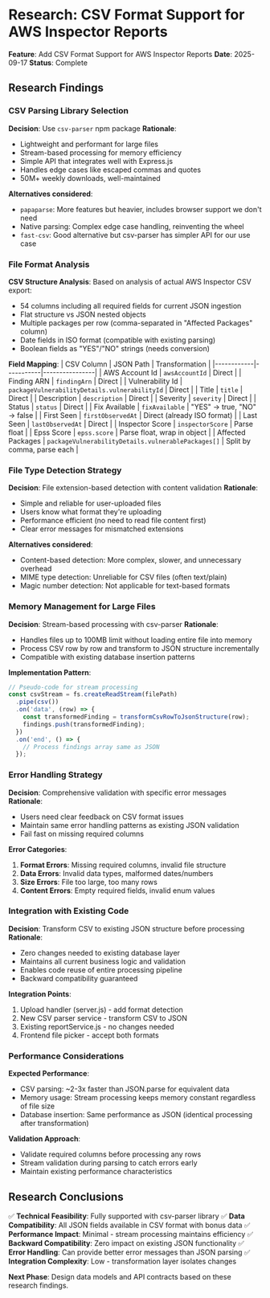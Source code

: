 # Research: CSV Format Support for AWS Inspector Reports

**Feature**: Add CSV Format Support for AWS Inspector Reports
**Date**: 2025-09-17
**Status**: Complete

## Research Findings

### CSV Parsing Library Selection

**Decision**: Use `csv-parser` npm package
**Rationale**:
- Lightweight and performant for large files
- Stream-based processing for memory efficiency
- Simple API that integrates well with Express.js
- Handles edge cases like escaped commas and quotes
- 50M+ weekly downloads, well-maintained

**Alternatives considered**:
- `papaparse`: More features but heavier, includes browser support we don't need
- Native parsing: Complex edge case handling, reinventing the wheel
- `fast-csv`: Good alternative but csv-parser has simpler API for our use case

### File Format Analysis

**CSV Structure Analysis**:
Based on analysis of actual AWS Inspector CSV export:
- 54 columns including all required fields for current JSON ingestion
- Flat structure vs JSON nested objects
- Multiple packages per row (comma-separated in "Affected Packages" column)
- Date fields in ISO format (compatible with existing parsing)
- Boolean fields as "YES"/"NO" strings (needs conversion)

**Field Mapping**:
| CSV Column | JSON Path | Transformation |
|------------|-----------|----------------|
| AWS Account Id | `awsAccountId` | Direct |
| Finding ARN | `findingArn` | Direct |
| Vulnerability Id | `packageVulnerabilityDetails.vulnerabilityId` | Direct |
| Title | `title` | Direct |
| Description | `description` | Direct |
| Severity | `severity` | Direct |
| Status | `status` | Direct |
| Fix Available | `fixAvailable` | "YES" → true, "NO" → false |
| First Seen | `firstObservedAt` | Direct (already ISO format) |
| Last Seen | `lastObservedAt` | Direct |
| Inspector Score | `inspectorScore` | Parse float |
| Epss Score | `epss.score` | Parse float, wrap in object |
| Affected Packages | `packageVulnerabilityDetails.vulnerablePackages[]` | Split by comma, parse each |

### File Type Detection Strategy

**Decision**: File extension-based detection with content validation
**Rationale**:
- Simple and reliable for user-uploaded files
- Users know what format they're uploading
- Performance efficient (no need to read file content first)
- Clear error messages for mismatched extensions

**Alternatives considered**:
- Content-based detection: More complex, slower, and unnecessary overhead
- MIME type detection: Unreliable for CSV files (often text/plain)
- Magic number detection: Not applicable for text-based formats

### Memory Management for Large Files

**Decision**: Stream-based processing with csv-parser
**Rationale**:
- Handles files up to 100MB limit without loading entire file into memory
- Process CSV row by row and transform to JSON structure incrementally
- Compatible with existing database insertion patterns

**Implementation Pattern**:
```javascript
// Pseudo-code for stream processing
const csvStream = fs.createReadStream(filePath)
  .pipe(csv())
  .on('data', (row) => {
    const transformedFinding = transformCsvRowToJsonStructure(row);
    findings.push(transformedFinding);
  })
  .on('end', () => {
    // Process findings array same as JSON
  });
```

### Error Handling Strategy

**Decision**: Comprehensive validation with specific error messages
**Rationale**:
- Users need clear feedback on CSV format issues
- Maintain same error handling patterns as existing JSON validation
- Fail fast on missing required columns

**Error Categories**:
1. **Format Errors**: Missing required columns, invalid file structure
2. **Data Errors**: Invalid data types, malformed dates/numbers
3. **Size Errors**: File too large, too many rows
4. **Content Errors**: Empty required fields, invalid enum values

### Integration with Existing Code

**Decision**: Transform CSV to existing JSON structure before processing
**Rationale**:
- Zero changes needed to existing database layer
- Maintains all current business logic and validation
- Enables code reuse of entire processing pipeline
- Backward compatibility guaranteed

**Integration Points**:
1. Upload handler (server.js) - add format detection
2. New CSV parser service - transform CSV to JSON
3. Existing reportService.js - no changes needed
4. Frontend file picker - accept both formats

### Performance Considerations

**Expected Performance**:
- CSV parsing: ~2-3x faster than JSON.parse for equivalent data
- Memory usage: Stream processing keeps memory constant regardless of file size
- Database insertion: Same performance as JSON (identical processing after transformation)

**Validation Approach**:
- Validate required columns before processing any rows
- Stream validation during parsing to catch errors early
- Maintain existing performance characteristics

## Research Conclusions

✅ **Technical Feasibility**: Fully supported with csv-parser library
✅ **Data Compatibility**: All JSON fields available in CSV format with bonus data
✅ **Performance Impact**: Minimal - stream processing maintains efficiency
✅ **Backward Compatibility**: Zero impact on existing JSON functionality
✅ **Error Handling**: Can provide better error messages than JSON parsing
✅ **Integration Complexity**: Low - transformation layer isolates changes

**Next Phase**: Design data models and API contracts based on these research findings.